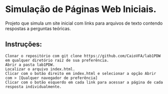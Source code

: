 # Simulação de Páginas Web Iniciais.

Projeto que simula um site inicial com links para arquivos
de texto contendo respostas a perguntas teóricas.

## Instruções: 

    Clonar o repositório com git clone https://github.com/CaioVFA/lab1PDW em qualquer diretório raiz de sua preferência.
    Abrir a pasta lab1PDW.
    Localizar o arquivo index.html.
    Clicar com o botão direito em index.html e selecionar a opção Abrir com > [Qualquer navegador de preferência]
    Clicar com o botão esquerdo em cada link para acessar a página de cada resposta individualmente.


